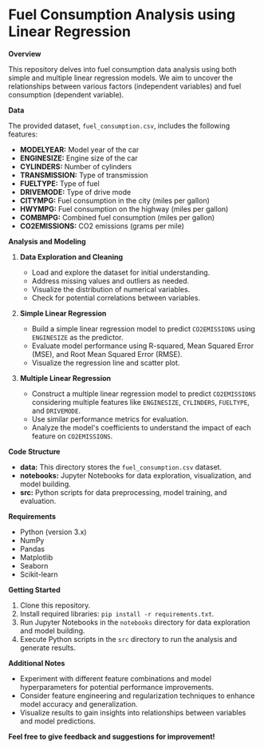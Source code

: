 # Fuel Consumption Analysis using Linear Regression

**Overview**

This repository delves into fuel consumption data analysis using both simple and multiple linear regression models. We aim to uncover the relationships between various factors (independent variables) and fuel consumption (dependent variable).

**Data**

The provided dataset, `fuel_consumption.csv`, includes the following features:

* **MODELYEAR:** Model year of the car
* **ENGINESIZE:** Engine size of the car
* **CYLINDERS:** Number of cylinders
* **TRANSMISSION:** Type of transmission
* **FUELTYPE:** Type of fuel
* **DRIVEMODE:** Type of drive mode
* **CITYMPG:** Fuel consumption in the city (miles per gallon)
* **HWYMPG:** Fuel consumption on the highway (miles per gallon)
* **COMBMPG:** Combined fuel consumption (miles per gallon)
* **CO2EMISSIONS:** CO2 emissions (grams per mile)

**Analysis and Modeling**

1. **Data Exploration and Cleaning**
   * Load and explore the dataset for initial understanding.
   * Address missing values and outliers as needed.
   * Visualize the distribution of numerical variables.
   * Check for potential correlations between variables.

2. **Simple Linear Regression**
   * Build a simple linear regression model to predict `CO2EMISSIONS` using `ENGINESIZE` as the predictor.
   * Evaluate model performance using R-squared, Mean Squared Error (MSE), and Root Mean Squared Error (RMSE).
   * Visualize the regression line and scatter plot.

3. **Multiple Linear Regression**
   * Construct a multiple linear regression model to predict `CO2EMISSIONS` considering multiple features like `ENGINESIZE`, `CYLINDERS`, `FUELTYPE`, and `DRIVEMODE`.
   * Use similar performance metrics for evaluation.
   * Analyze the model's coefficients to understand the impact of each feature on `CO2EMISSIONS`.

**Code Structure**

* **data:** This directory stores the `fuel_consumption.csv` dataset.
* **notebooks:** Jupyter Notebooks for data exploration, visualization, and model building.
* **src:** Python scripts for data preprocessing, model training, and evaluation.

**Requirements**

* Python (version 3.x)
* NumPy
* Pandas
* Matplotlib
* Seaborn
* Scikit-learn

**Getting Started**

1. Clone this repository.
2. Install required libraries: `pip install -r requirements.txt`.
3. Run Jupyter Notebooks in the `notebooks` directory for data exploration and model building.
4. Execute Python scripts in the `src` directory to run the analysis and generate results.

**Additional Notes**

* Experiment with different feature combinations and model hyperparameters for potential performance improvements.
* Consider feature engineering and regularization techniques to enhance model accuracy and generalization.
* Visualize results to gain insights into relationships between variables and model predictions.

**Feel free to give feedback and suggestions for improvement!**
